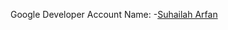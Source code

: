 Google Developer Account Name:
-[Suhailah Arfan](https://developers.google.com/profile/u/suhailah_arfan)

